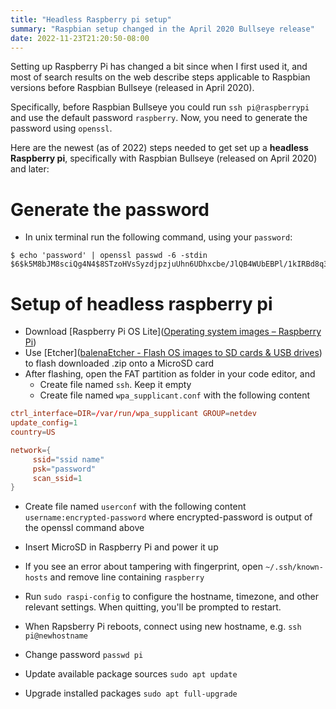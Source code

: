 ```yaml
---
title: "Headless Raspberry pi setup"
summary: "Raspbian setup changed in the April 2020 Bullseye release"
date: 2022-11-23T21:20:50-08:00
---
```


Setting up Raspberry Pi has changed a bit since when I first used it, and most of search results on the web describe steps applicable to Raspbian versions before Raspbian Bullseye (released in April 2020).

Specifically, before Raspbian Bullseye you could run `ssh pi@raspberrypi` and use the default password `raspberry`. Now, you need to generate the password using `openssl`.

Here are the newest (as of 2022) steps needed to get set up a **headless Raspberry pi**, specifically with Raspbian Bullseye (released on April 2020) and later:

# Generate the password
* In unix terminal run the following command, using your `password`:
```
$ echo 'password' | openssl passwd -6 -stdin
$6$k5M8bJM8sciQg4N4$8STzoHVsSyzdjpzjuUhn6UDhxcbe/JlQB4WUbEBPl/1kIRBd8q3QA.I4h6hGCEdACLgt3ejDQj4qJIxNohOts0
```

# Setup of headless raspberry pi
* Download [Raspberry Pi OS Lite]([Operating system images – Raspberry Pi](https://www.raspberrypi.com/software/operating-systems/))
* Use [Etcher]([balenaEtcher - Flash OS images to SD cards & USB drives](https://www.balena.io/etcher/)) to flash downloaded .zip onto a MicroSD card
* After flashing, open the FAT partition as folder in your code editor, and
  * Create file named `ssh`. Keep it empty
  * Create file named `wpa_supplicant.conf` with the following content

```wpa_supplicant.conf
ctrl_interface=DIR=/var/run/wpa_supplicant GROUP=netdev
update_config=1
country=US

network={
     ssid="ssid name"
     psk="password"
     scan_ssid=1
}
```
  * Create file named `userconf` with the following content `username:encrypted-password` where encrypted-password is output of the openssl command above
  
* Insert MicroSD in Raspberry Pi and power it up
* If you see an error about tampering with fingerprint, open `~/.ssh/known-hosts` and remove line containing `raspberry`
* Run `sudo raspi-config` to configure the hostname, timezone, and other relevant settings. When quitting, you'll be prompted to restart.
* When Rapsberry Pi reboots, connect using new hostname, e.g. `ssh pi@newhostname`
* Change password `passwd pi`
* Update available package sources `sudo apt update`
* Upgrade installed packages `sudo apt full-upgrade`


